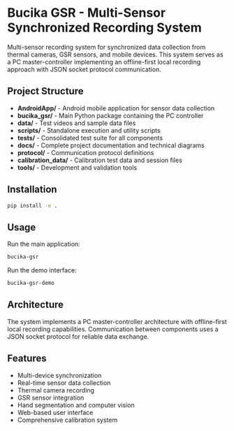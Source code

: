 # Bucika GSR - Multi-Sensor Synchronized Recording System

Multi-sensor recording system for synchronized data collection from thermal cameras, GSR sensors, and mobile devices. This system serves as a PC master-controller implementing an offline-first local recording approach with JSON socket protocol communication.

## Project Structure

- **AndroidApp/** - Android mobile application for sensor data collection
- **bucika_gsr/** - Main Python package containing the PC controller
- **data/** - Test videos and sample data files
- **scripts/** - Standalone execution and utility scripts
- **tests/** - Consolidated test suite for all components
- **docs/** - Complete project documentation and technical diagrams
- **protocol/** - Communication protocol definitions
- **calibration_data/** - Calibration test data and session files
- **tools/** - Development and validation tools

## Installation

```bash
pip install -e .
```

## Usage

Run the main application:
```bash
bucika-gsr
```

Run the demo interface:
```bash
bucika-gsr-demo
```

## Architecture

The system implements a PC master-controller architecture with offline-first local recording capabilities. Communication between components uses a JSON socket protocol for reliable data exchange.

## Features

- Multi-device synchronization
- Real-time sensor data collection
- Thermal camera recording
- GSR sensor integration
- Hand segmentation and computer vision
- Web-based user interface
- Comprehensive calibration system